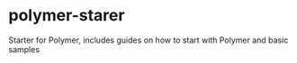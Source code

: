 polymer-starer
==============

Starter for Polymer, includes guides on how to start with Polymer and basic samples
